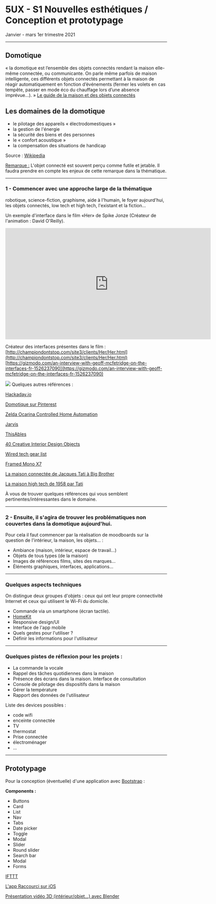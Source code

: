 # 5UX - S1 Nouvelles esthétiques / Conception et prototypage

Janvier - mars 1er trimestre 2021

---

## Domotique

« la domotique est l’ensemble des objets connectés rendant la maison elle-même connectée, ou communicante. On parle même parfois de maison intelligente, ces différents objets connectés permettant à la maison de réagir automatiquement en fonction d’événements (fermer les volets en cas tempête, passer en mode éco du chauffage lors d’une absence imprévue…). »
[Le guide de la maison et des objets connectés](https://www.eyrolles.com/Chapitres/9782212142112/9782212142112.pdf)

## Les domaines de la domotique

- le pilotage des appareils « électrodomestiques »
- la gestion de l'énergie
- la sécurité des biens et des personnes 
- le « confort acoustique »
- la compensation des situations de handicap

Source : [Wikipedia](https://fr.wikipedia.org/wiki/Domotique#Les_domaines_de_la_domotique)

<u>Remarque :</u> L'objet connecté est souvent perçu comme futile et jetable. Il faudra prendre en compte les enjeux de cette remarque dans la thématique.

---

### 1 - Commencer avec une approche large de la thématique

robotique, science-fiction, graphisme, aide à l'humain, le foyer aujourd'hui, les objets connectés, low tech et high tech, l'existant et la fiction...

Un exemple d'interface dans le film «Her» de Spike Jonze (Créateur de l'animation : David O'Reilly).

<iframe src="https://player.vimeo.com/video/97740427?byline=0&portrait=0" width="640" height="347" frameborder="0" webkitallowfullscreen mozallowfullscreen allowfullscreen></iframe>

Créateur des interfaces présentes dans le film :
[http://championdontstop.com/site3/clients/Her/Her.html](http://championdontstop.com/site3/clients/Her/Her.html)
[https://gizmodo.com/an-interview-with-geoff-mcfetridge-on-the-interfaces-fr-1526237090](https://gizmodo.com/an-interview-with-geoff-mcfetridge-on-the-interfaces-fr-1526237090)

![](http://championdontstop.com/site3/clients/Her/Images/Image-7.jpg)
Quelques autres références :

[Hackaday.io](https://hackaday.io/projects?tag=home%20automation)

[Domotique sur Pinterest](https://www.pinterest.fr/JoTRTDIY/domotique/)

[Zelda Ocarina Controlled Home Automation](https://www.youtube.com/watch?v=glZnkpIDWSE)

[Jarvis](https://www.facebook.com/zuck/videos/10103351034741311/)

[ThisAbles](https://thisables.com/en/)

[40 Creative Interior Design Objects](http://neatdesigns.net/impossible-is-nothing-40-creative-interior-design-objects/)

[Wired tech gear list](https://www.wired.com/category/gear/)

[Framed Mono X7](https://mono.frm.fm/en/shop/)

[La maison connectée de Jacques Tati à Big Brother](https://www.lemonde.fr/m-styles/article/2014/12/14/la-maison-connectee-de-jacques-tati-a-big-brother_4540325_4497319.html)

[La maison high tech de 1958 par Tati](http://www.world-of-design.info/design-objets-hightech-informatique/la-maison-high-tech-de-1958-par-tati)

À vous de trouver quelques références qui vous semblent pertinentes/intéressantes dans le domaine.

---

### 2 - Ensuite, il s'agira de trouver les problématiques non couvertes dans la domotique aujourd'hui.

Pour cela il faut commencer par la réalisation de moodboards sur la question de l'intérieur, la maison, les objets... :
- Ambiance (maison, intérieur, espace de travail...)
- Objets de tous types (de la maison)
- Images de références films, sites des marques...
- Éléments graphiques, interfaces, applications...

---

### Quelques aspects techniques 

On distingue deux groupes d'objets : ceux qui ont leur propre connectivité Internet et ceux qui utilisent le Wi-Fi du domicile.

- Commande via un smartphone (écran tactile).
- [HomeKit](https://www.apple.com/fr/ios/home/)
- Responsive design/UI
- Interface de l'app mobile
- Quels gestes pour l'utiliser ?
- Définir les informations pour l'utilisateur

---

### Quelques pistes de réflexion pour les projets :

- La commande la vocale
- Rappel des tâches quotidiennes dans la maison
- Présence des écrans dans la maison. Interface de consultation
- Console de pilotage des dispositifs dans la maison
- Gérer la température
- Rapport des données de l'utilisateur

Liste des devices possibles :

- code wifi
- enceinte connectée
- TV
- thermostat
- Prise connectée
- électroménager
- ...

---

## Prototypage

Pour la conception (éventuelle) d'une application avec [Bootstrap](https://getbootstrap.com/docs/3.3/components/) :

**Components :**

- Buttons
- Card
- List
- Nav
- Tabs
- Date picker
- Toggle
- Modal
- Slider
- Round slider
- Search bar
- Modal
- Forms

[IFTTT](https://platform.ifttt.com/case_studies/Partner-case-study-Smarter)

[L'app Raccourci sur iOS](https://support.apple.com/fr-fr/guide/shortcuts/welcome/ios)

[Présentation vidéo 3D (intérieur/objet...) avec Blender](https://www.youtube.com/user/AndrewPPrice/videos)